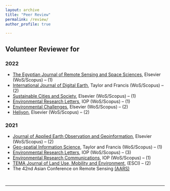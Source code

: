 ```yaml
---
layout: archive
title: "Peer Review"
permalink: /review/
author_profile: true

---
```


## Volunteer Reviewer for 

### 2022

* <a href="https://www.sciencedirect.com/journal/the-egyptian-journal-of-remote-sensing-and-space-science">The Egyptian Journal of Remote Sensing and Space Sciences</a>, Elsevier (WoS/Scopus) – (1) 
* <a href="https://www.tandfonline.com/journals/tjde20">International Journal of Digital Earth</a>, Taylor and Francis (WoS/Scopus) – (2) 
* <a href="https://www.sciencedirect.com/journal/sustainable-cities-and-society">Sustainable Cities and Society</a>, Elsevier (WoS/Scopus) – (1) 
* <a href="https://iopscience.iop.org/journal/1748-9326">Environmental Research Letters</a>, IOP (WoS/Scopus) – (1) 
* <a href="https://www.journals.elsevier.com/environmental-challenges">Environmental Challenges</a>, Elsevier (WoS/Scopus) – (2) 
* <a href="https://www.cell.com/heliyon/home">Heliyon</a>, Elsevier (WoS/Scopus) – (2) 
 

### 2021 

* <a href="https://www.journals.elsevier.com/international-journal-of-applied-earth-observation-and-geoinformation">Journal of Applied Earth Observation and Geoinformation</a>, Elsevier (WoS/Scopus) – (2) 
* <a href="https://www.tandfonline.com/toc/tgsi20/current">Geo-spatial Information Science</a>, Taylor and Francis (WoS/Scopus) – (1) 
* <a href="https://iopscience.iop.org/journal/1748-9326">Environmental Research Letters</a>, IOP (WoS/Scopus) – (3) 
* <a href="https://iopscience.iop.org/journal/2515-7620">Environmental Research Communications</a>, IOP (WoS/Scopus) – (1) 
* <a href="http://www.serena.unina.it/index.php/tema/">TEMA Journal of Land Use, Mobility and Environment</a>, (ESCI) – (2) 
* The 42nd Asian Conference on Remote Sensing <a href="https://a-a-r-s.org/">(AARS)</a> 
 

<br/>
<hr>

